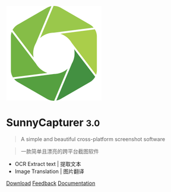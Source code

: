 <!-- _coverpage.md -->

![logo](/logo.svg)

# SunnyCapturer <small>3.0</small>

> A simple and beautiful cross-platform screenshot software

> 一款简单且漂亮的跨平台截图软件


- OCR Extract text | 提取文本
- Image Translation | 图片翻译

[Download](https://github.com/XMuli/SunnyCapturer/releases)
[Feedback](https://github.com/XMuli/SunnyCapturer/issues)
[Documentation](#sunnycapturer)


<!-- 背景图片 -->

<!-- ![](_media/bg.png) -->

<!-- 背景色 -->

<!-- ![color](#f0f0f0) -->